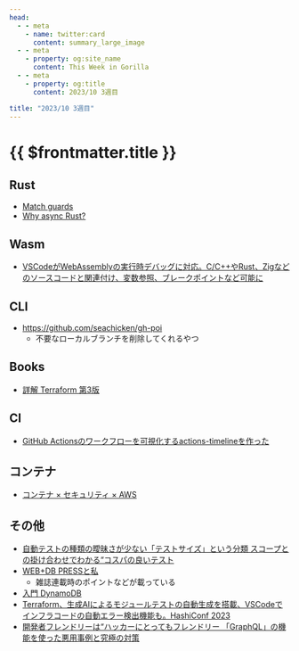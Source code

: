 ```yaml
---
head:
  - - meta
    - name: twitter:card
      content: summary_large_image
  - - meta
    - property: og:site_name
      content: This Week in Gorilla
  - - meta
    - property: og:title
      content: 2023/10 3週目

title: "2023/10 3週目"
---
```


# {{ $frontmatter.title }}

## Rust
- [Match guards](https://doc.rust-lang.org/stable/reference/expressions/match-expr.html#match-guards)
- [Why async Rust?](https://without.boats/blog/why-async-rust/)

## Wasm
- [VSCodeがWebAssemblyの実行時デバッグに対応。C/C++やRust、Zigなどのソースコードと関連付け、変数参照、ブレークポイントなど可能に](https://www.publickey1.jp/blog/23/vscodewebassemblyccrustzig.html)

## CLI
- https://github.com/seachicken/gh-poi
  - 不要なローカルブランチを削除してくれるやつ

## Books
- [詳解 Terraform 第3版](https://techplay.jp/book/8510)

## CI
- [GitHub Actionsのワークフローを可視化するactions-timelineを作った](https://zenn.dev/cybozu_ept/articles/20231002_actions_timeline)

## コンテナ
- [コンテナ × セキュリティ × AWS](https://speakerdeck.com/kyohmizu/kontena-x-sekiyuritei-x-aws)

## その他
- [自動テストの種類の曖昧さが少ない「テストサイズ」という分類 スコープとの掛け合わせでわかる“コスパの良いテスト](https://logmi.jp/tech/articles/329184)
- [WEB+DB PRESSと私](https://speakerdeck.com/inao/oedo10)
  - 雑誌連載時のポイントなどが載っている
- [入門 DynamoDB](https://zenn.dev/n_ono/books/introduction-to-dynamodb)
- [Terraform、生成AIによるモジュールテストの自動生成を搭載、VSCodeでインフラコードの自動エラー検出機能も。HashiConf 2023](https://www.publickey1.jp/blog/23/terraformaivscodehashiconf_2023.html)
- [開発者フレンドリーは“ハッカーにとってもフレンドリー 「GraphQL」の機能を使った悪用事例と究極の対策](https://logmi.jp/tech/articles/329491)
